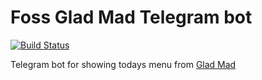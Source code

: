 # Foss Glad Mad Telegram bot

[![Build Status](https://travis-ci.org/Larsjep/telegram-nordicbot.png)](https://travis-ci.org/Larsjep/telegram-gladmadbot)

Telegram bot for showing todays menu from [Glad Mad](http://www.gladmad.dk)

